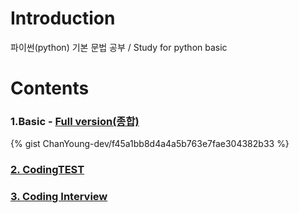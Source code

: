 # Introduction

파이썬(python) 기본 문법 공부 / Study for python basic 

# Contents

### 1.Basic - [Full version(종합)](https://github.com/ChanYoung-dev/pythonBasic/blob/master/HelloWorld/1.%20Basic/Full.md "full")
<script src="https://gist.github.com/ChanYoung-dev/f45a1bb8d4a4a5b763e7fae304382b33.js"></script>

{% gist ChanYoung-dev/f45a1bb8d4a4a5b763e7fae304382b33 %}

### [2. CodingTEST](https://github.com/ChanYoung-dev/pythonBasic/blob/master/HelloWorld/2.%20CodingTEST/README.md "codingTEST")

### [3. Coding Interview](https://github.com/ChanYoung-dev/python/blob/master/HelloWorld/3.%20Coding%20Interview/README.md "코딩인터뷰")

